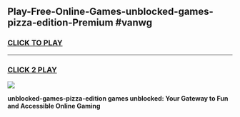 
## Play-Free-Online-Games-unblocked-games-pizza-edition-Premium #vanwg
<h3>
<a href="https://premium.freeplayer.one?title=unblocked-games-pizza-edition&ref=8M">CLICK TO PLAY</a></h3>
<hr>

<h3>
<a href="https://premium.freeplayer.one?title=unblocked-games-pizza-edition&ref=8M">CLICK 2 PLAY</a>
  
</h3>

<a href="https://premium.freeplayer.one?title=unblocked-games-pizza-edition&ref=8M"><img src="https://clearcache.store/games.png"></a>


**unblocked-games-pizza-edition games unblocked: Your Gateway to Fun and Accessible Online Gaming**
